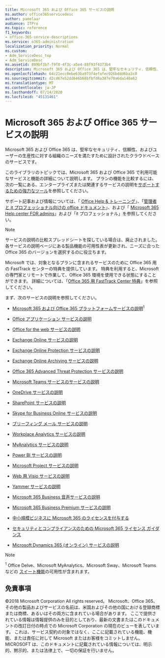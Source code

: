```yaml
---
title: Microsoft 365 および Office 365 サービスの説明
ms.author: office365servicedesc
author: pamelaar
audience: ITPro
ms.topic: reference
f1_keywords:
- office-365-service-descriptions
ms.service: o365-administration
localization_priority: Normal
ms.custom:
- Adm_ServiceDesc_top
- Adm_ServiceDesc
ms.assetid: 899bf3b7-f9f0-4f3c-a5e4-88f93f4373b4
description: Microsoft 365 および Office 365 は、堅牢なセキュリティ、信頼性、およびユーザーの生産性に対する組織のニーズを満たすために設計されたクラウドベースのサービスです。
ms.openlocfilehash: 64c21ecc0ebe63ba973f4efafec926bddd6ba3c0
ms.sourcegitcommit: d2cd67e52dd646b68bfbfd8a387e70a6da140a62
ms.translationtype: MT
ms.contentlocale: ja-JP
ms.lasthandoff: 07/14/2020
ms.locfileid: "45131461"
---
```

# <a name="microsoft-365-and-office-365-service-descriptions"></a>Microsoft 365 および Office 365 サービスの説明 

Microsoft 365 および Office 365 は、堅牢なセキュリティ、信頼性、およびユーザーの生産性に対する組織のニーズを満たすために設計されたクラウドベースのサービスです。 
  
このライブラリのトピックでは、Microsoft 365 および Office 365 で利用可能なサービスと機能の詳細について説明します。 プランの機能を比較するには、次の一覧にある、エンタープライズまたは関連するサービスの説明を[サポートするための強力なツール](https://go.microsoft.com/fwlink/?LinkID=799177&amp;clcid=0x409)を参照してください。 
  
サポート記事および情報については、「 [Office Help & トレーニング](https://support.office.com/)」、「[管理者と it プロフェッショナル向けの office ドキュメント](https://docs.microsoft.com/office/)」、および「 [Microsoft 365 Help center FOR admins](https://docs.microsoft.com/microsoft-365/?view=o365-worldwide)」および「it プロフェッショナル」を参照してください。
  
> [!NOTE]
> サービスの説明の比較スプレッドシートを探している場合は、廃止されました。 各サービスの説明ページにある製品機能の可用性表が更新され、ニーズに合った Office 365 のバージョンを選択するのに役立ちます。 
  
Microsoft では、対象となるプランに含まれるサービスのために Office 365 用の FastTrack センターの特典を提供しています。 特典を利用すると、Microsoft の専門家とリモートで作業して、Office 365 環境を使用できる状態にすることができます。 詳細については、「[Office 365 用 FastTrack Center 特典](https://docs.microsoft.com/fasttrack/O365-fasttrack-benefit-for-office-365)」を参照してください。
  
まず、次のサービスの説明を参照してください。
  
- [Microsoft 365 および Office 365 プラットフォームサービスの説明](office-365-platform-service-description/office-365-platform-service-description.md)<sup>1</sup>

- [Office アプリケーション サービスの説明](office-applications-service-description/office-applications-service-description.md)

- [Office for the web サービスの説明](office-online-service-description/office-online-service-description.md)

- [Exchange Online サービスの説明](exchange-online-service-description/exchange-online-service-description.md)

- [Exchange Online Protection サービスの説明](exchange-online-protection-service-description/exchange-online-protection-service-description.md)

- [Exchange Online Archiving サービスの説明](exchange-online-archiving-service-description/exchange-online-archiving-service-description.md)

- [Office 365 Advanced Threat Protection サービスの説明](office-365-advanced-threat-protection-service-description.md)

- [Microsoft Teams サービスのサービスの説明](teams-service-description.md)

- [OneDrive サービスの説明](onedrive-for-business-service-description.md)

- [SharePoint サービスの説明](sharepoint-online-service-description/sharepoint-online-service-description.md)

- [Skype for Business Online サービスの説明](skype-for-business-online-service-description/skype-for-business-online-service-description.md)

- [ブリーフィング メール サービスの説明](briefing-service-description.md)

- [Workplace Analytics サービスの説明](workplace-analytics-service-description.md)

- [MyAnalytics サービスの説明](mya-service-description.md)

- [Power BI サービスの説明](power-bi-service-description.md)

- [Microsoft Project サービスの説明](project-online-service-description/project-online-service-description.md)

- [Web 用 Visio サービスの説明](visio-online-service-description/visio-online-service-description.md)

- [Yammer サービスの説明](yammer-service-description/yammer-service-description.md)

- [Microsoft 365 Business 音声サービスの説明](microsoft-365-business-voice-service-description.md)

- [Microsoft 365 Business Premium サービスの説明](microsoft-365-service-descriptions/microsoft-365-business-service-description.md)

- [中小規模ビジネスに Microsoft 365 のライセンスを付与する](microsoft-365-service-descriptions/licensing-microsoft-365-in-smb.md)

- [セキュリティとコンプライアンスのための Microsoft 365 ライセンス ガイダンス](microsoft-365-service-descriptions/microsoft-365-tenantlevel-services-licensing-guidance/microsoft-365-security-compliance-licensing-guidance.md)

- [Microsoft Dynamics 365 (オンライン) サービスの説明](microsoft-dynamics-365-online-service-description.md)

> [!NOTE]
> <sup>1</sup> Office Delve、Microsoft MyAnalytics、Microsoft Sway、Microsoft Teams などの [スイート機能](https://docs.microsoft.com/office365/servicedescriptions/office-365-platform-service-description/office-365-suite-features)の可用性が含まれます。
  
## <a name="disclaimer"></a>免責事項

&copy;2018 Microsoft Corporation All rights reserved。 Microsoft、Office 365、その他の製品およびサービスの名前は、米国およびその他の国における登録商標または商標、あるいはその両方に含まれている場合があります。 ここで提供されている情報は情報提供のみを目的としており、最新の文書またはこのドキュメントの改訂日付の時点での Microsoft Corporation の現在のビューを表しています。 これは、サービス契約の対象ではなく、ここに記載されている機能、機能、または責任に対して Microsoft またはお客様をコミットしません。 MICROSOFT は、このドキュメントに記載されている情報については、明示的、黙示的、または法律上で、一切の保証を行いません。
 